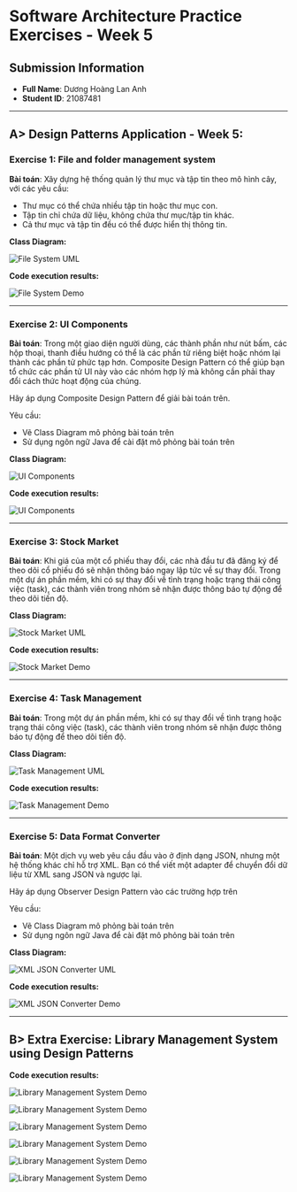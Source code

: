 # Software Architecture Practice Exercises - Week 5

## Submission Information

- **Full Name**: Dương Hoàng Lan Anh
- **Student ID**: 21087481

---

## A> Design Patterns Application - Week 5:

### Exercise 1: File and folder management system

**Bài toán**: Xây dựng hệ thống quản lý thư mục và tập tin theo mô hình cây, với các yêu cầu:

- Thư mục có thể chứa nhiều tập tin hoặc thư mục con.
- Tập tin chỉ chứa dữ liệu, không chứa thư mục/tập tin khác.
- Cả thư mục và tập tin đều có thể được hiển thị thông tin.

**Class Diagram:**

![File System UML](proof_images/Exercise01_FileSystem_ClassDiagram.png)

**Code execution results:**

![File System Demo](proof_images/Exercise01_FileSystem_Demo.png)

---

### Exercise 2: UI Components

**Bài toán**:
Trong một giao diện người dùng, các thành phần như nút bấm, các hộp thoại, thanh điều hướng có thể là các phần tử riêng biệt hoặc nhóm lại thành các phần tử phức tạp hơn.
Composite Design Pattern có thể giúp bạn tổ chức các phần tử UI này vào các nhóm hợp lý mà không cần phải thay đổi cách thức hoạt động của chúng.

Hãy áp dụng Composite Design Pattern để giải bài toán trên.

Yêu cầu:
  - Vẽ Class Diagram mô phỏng bài toán trên
  - Sử dụng ngôn ngữ Java để cài đặt mô phỏng bài toán trên

**Class Diagram:**

![UI Components](proof_images/Exercise02_UIComponents_ClassDiagram.png)

**Code execution results:**

![UI Components](proof_images/Exercise02_UIComponents_Demo.png)

---

### Exercise 3: Stock Market

**Bài toán**:
Khi giá của một cổ phiếu thay đổi, các nhà đầu tư đã đăng ký để theo dõi cổ phiếu đó sẽ nhận thông báo ngay lập tức về sự thay đổi.
Trong một dự án phần mềm, khi có sự thay đổi về tình trạng hoặc trạng thái công việc (task), các thành viên trong nhóm sẽ nhận được thông báo tự động để theo dõi tiến độ.

**Class Diagram:**

![Stock Market UML](proof_images/Exercise03_StockMarket_ClassDiagram.png)

**Code execution results:**

![Stock Market Demo](proof_images/Exercise03_StockMarket_Demo.png)

---

### Exercise 4: Task Management

**Bài toán**:
Trong một dự án phần mềm, khi có sự thay đổi về tình trạng hoặc trạng thái công việc (task), các thành viên trong nhóm sẽ nhận được thông báo tự động để theo dõi tiến độ.

**Class Diagram:**

![Task Management UML](proof_images/Exercise04_TaskManagement_ClassDiagram.png)

**Code execution results:**

![Task Management Demo](proof_images/Exercise04_TaskManagement_Demo.png)

---

### Exercise 5: Data Format Converter

**Bài toán**:
Một dịch vụ web yêu cầu đầu vào ở định dạng JSON, nhưng một hệ thống khác chỉ hỗ trợ XML. Bạn có thể viết một adapter để chuyển đổi dữ liệu từ XML sang JSON và ngược lại.

Hãy áp dụng Observer Design Pattern vào các trường hợp trên

Yêu cầu:
  - Vẽ Class Diagram mô phỏng bài toán trên
  - Sử dụng ngôn ngữ Java để cài đặt mô phỏng bài toán trên

**Class Diagram:**

![XML JSON Converter UML](proof_images/Exercise05_DataFormatConverter_ClassDiagram.png)

**Code execution results:**

![XML JSON Converter Demo](proof_images/Exercise05_DataFormatConverter_Demo.png)

---

## B> Extra Exercise: Library Management System using Design Patterns

**Code execution results:**

![Library Management System Demo](proof_images/LibraryManagementSystem_Demo_1.png)

![Library Management System Demo](proof_images/LibraryManagementSystem_Demo_2.png)

![Library Management System Demo](proof_images/LibraryManagementSystem_Demo_3.png)

![Library Management System Demo](proof_images/LibraryManagementSystem_Demo_4.png)

![Library Management System Demo](proof_images/LibraryManagementSystem_Demo_5.png)

![Library Management System Demo](proof_images/LibraryManagementSystem_Demo_6.png)
